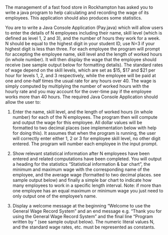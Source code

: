 The management of a fast food store in Rockhampton has asked you to write a java program to help
calculating and recording the wage of its employees. This application should also produces some
statistics.

You are to write a Java Console Application (Pay.java) which will allow users to enter the details
of N employees including their name, skill level (which is defined as level 1, 2 and 3), and the number
of hours they work for a week. N should be equal to the highest digit in your student ID, use N=3 if
your highest digit is less than three. For each employee the program will prompt for accepting the
employee name, skill level and the length of worked hours (in whole number). It will then display the
wage that the employee should receive (see sample output below for formatting details). The standard
rates of wage depend on the skill levels, which are set as $15, $17 and $21 per hour for levels 1, 2,
and 3 respectively, while the employee will be paid at one and one-half times the usual rate for any
hours over 40. The wage is simply computed by multiplying the number of worked hours with the
hourly rate and you may account for the over-time pay if the employee works more than 40 hours.
The required Java Console Application should allow the user to:

1. Enter the name, skill level, and the length of worked hours (in whole number) for each of the N
employees. The program then will compute and output the wage for this employee. All dollar values
will be formatted to two decimal places (see implementation below with help for doing this). It
assumes that when the program is running, the user will correctly enter either 1, 2 or 3 for employee
skill level, no other digit entered. The program will number each employee in the input prompt.

2. Show relevant statistical information after N employees have been entered and related
computations have been completed. You will output a heading for the statistics “Statistical
information & bar chart”, the minimum and maximum wage with the corresponding name of the
employee, and the average wage (formatted to two decimal places. see sample output below) and
finally a simple bar chart to indicate how many employees to work in a specific length interval. Note:
if more than one employee has an equal maximum or minimum wage you just need to only output one
of the employee’s name.

3. Display a welcome message at the beginning “Welcome to use the General Wage Record System”
and an end message e.g. “Thank you for using the General Wage Record System” and the final line
“Program written by <your student ID>” (see sample output below).
The numeric literal values N, and the standard wage rates, etc. must be represented as constants.
